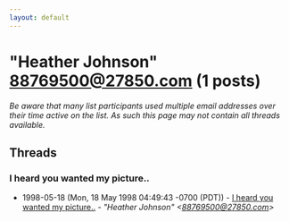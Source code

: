 ```yaml
---
layout: default
---
```


# "Heather Johnson" <88769500@27850.com> (1 posts)

_Be aware that many list participants used multiple email addresses over their time active on the list. As such this page may not contain all threads available._

## Threads

### I heard you wanted my picture..
+ 1998-05-18 (Mon, 18 May 1998 04:49:43 -0700 (PDT)) - [I heard you wanted my picture..](/archive/1998/05/10bb53b53dad423a6ca2956e60a7dcf2b3b67865f3187e3053f086588eec546c) - _"Heather Johnson" \<88769500@27850.com\>_

